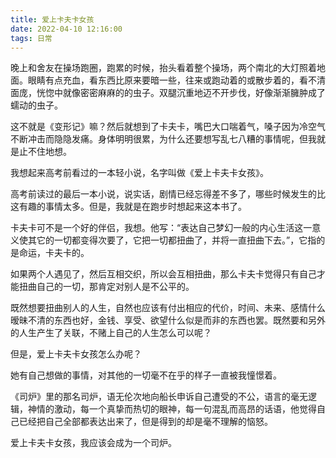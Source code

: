 ```yaml
---
title: 爱上卡夫卡女孩
date: 2022-04-10 12:16:00
tags: 日常
---
```

<meta name="referrer" content="no-referrer" />
<!-- more -->
晚上和舍友在操场跑圈，跑累的时候，抬头看着整个操场，两个南北的大灯照着地面。眼睛有点充血，看东西比原来要暗一些，往来或跑动着的或散步着的，看不清面庞，恍惚中就像密密麻麻的的虫子。双腿沉重地迈不开步伐，好像渐渐臃肿成了蠕动的虫子。

  

这不就是《变形记》嘛？然后就想到了卡夫卡，嘴巴大口喘着气，嗓子因为冷空气不断冲击而隐隐发痛。身体明明很累，为什么还要想写乱七八糟的事情呢，但我就是止不住地想。

  

我想起来高考前看过的一本轻小说，名字叫做《爱上卡夫卡女孩》。

  

高考前读过的最后一本小说，说实话，剧情已经忘得差不多了，哪些时候发生的比这有趣的事情太多。但是，我就是在跑步时想起来这本书了。

  

卡夫卡可不是一个好的伴侣，我想。他写：“表达自己梦幻一般的内心生活这一意义使其它的一切都变得次要了，它把一切都扭曲了，并将一直扭曲下去。”，它指的是命运，卡夫卡的。

  

如果两个人遇见了，然后互相交织，所以会互相扭曲，那么卡夫卡觉得只有自己才能扭曲自己的一切，那肯定对别人是不公平的。

  

既然想要扭曲别人的人生，自然也应该有付出相应的代价，时间、未来、感情什么暧昧不清的东西也好，金钱、享受、欲望什么似是而非的东西也罢。既然要和另外的人生产生了关联，不赌上自己的人生怎么可以呢？

  

但是，爱上卡夫卡女孩怎么办呢？

  

她有自己想做的事情，对其他的一切毫不在乎的样子一直被我憧憬着。

  

《司炉》里的那名司炉，语无伦次地向船长申诉自己遭受的不公，语言的毫无逻辑，神情的激动，每一个真挚而热切的眼神，每一句混乱而高昂的话语，他觉得自己已经把自己全部都表达出来了，但是得到的却是毫不理解的恼怒。

  

爱上卡夫卡女孩，我应该会成为一个司炉。

